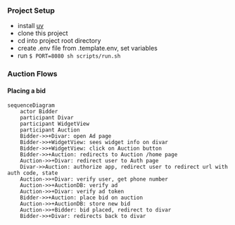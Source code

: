 ### Project Setup
- install [uv](https://docs.astral.sh/uv/getting-started/installation)
- clone this project
- cd into project root directory
- create .env file from .template.env, set variables
- run ```$ PORT=8080 sh scripts/run.sh```

### Auction Flows

#### Placing a bid

```mermaid
sequenceDiagram
    actor Bidder
    participant Divar
    participant WidgetView
    participant Auction
    Bidder->>+Divar: open Ad page
    Bidder->>+WidgetView: sees widget info on divar
    Bidder->>+WidgetView: click on Auction button
    Bidder->>+Auction: redirects to Auction /home page
    Auction->>+Divar: redirect user to Auth page
    Divar->>Auction: authorize app, redirect user to redirect url with auth code, state
    Auction->>+Divar: verify user, get phone number
    Auction->>+AuctionDB: verify ad
    Auction->>+Divar: verify ad token
    Bidder->>+Auction: place bid on auction
    Auction->>+AuctionDB: store new bid
    Auction->>+Bidder: bid placed, redirect to divar
    Bidder->>+Divar: redirects back to divar
```
